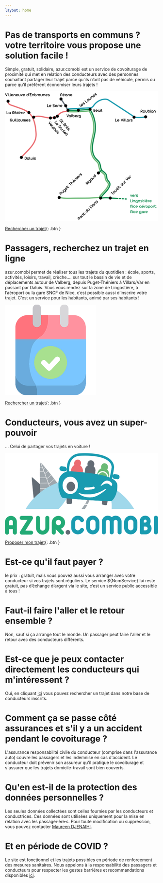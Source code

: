 ```yaml
---
layout: home
---
```

# Pas de transports en communs ? votre territoire vous propose une solution facile ! 
Simple, gratuit, solidaire, azur.comobi est un service de covoiturage de proximité qui met en relation des conducteurs avec des personnes souhaitant partager leur trajet parce qu’ils n’ont pas de véhicule, permis ou parce qu’il préfèrent économiser leurs trajets !

![Carte](/assets/images/carte.png)

[Rechercher un trajet](http://example.com/){: .btn }

# Passagers, recherchez un trajet en ligne
azur.comobi permet de réaliser tous les trajets du quotidien : école, sports, activités, loisirs, travail, crèche…. sur tout le bassin de vie et de déplacements autour de Valberg, depuis Puget-Théniers à Villars/Var en passant par Daluis. Vous vous rendez sur la zone de Lingostière, à l’aéroport ou la gare SNCF de Nice, c’est possible aussi d’inscrire votre trajet. C’est un service pour les habitants, animé par ses habitants !

![Calendrier](/assets/images/calendrier.png)

[Rechercher un trajet](http://example.com/){: .btn }

# Conducteurs, vous avez un super-pouvoir
... Celui de partager vos trajets en voiture !

![Hero](/assets/images/logo-azurcomobi-vertical.png)

[Proposer mon trajet](https://docs.google.com/forms/d/e/1FAIpQLSeInZJD79GJ-qg3Tkjz47uqsVgsZVy5awevxvhB67jK8KGGJQ/viewform?usp=sf_link){: .btn }

<!--faq -->

# Est-ce qu'il faut payer ?
le prix : gratuit, mais vous pouvez aussi vous arranger avec votre conducteur si vos trajets sont réguliers. 
Le service ${NomService} lui reste gratuit, pas d’échange d’argent via le site, c’est un service public accessible à tous !

# Faut-il faire l'aller et le retour ensemble ?
Non, sauf si ça arrange tout le monde. Un passager peut faire
l'aller et le retour avec des conducteurs différents.

# Est-ce que je peux contacter directement les conducteurs qui m'intéressent ?
Oui, en cliquant [ici](/rechercher) vous pouvez
rechercher un trajet dans notre base de conducteurs inscrits.

# Comment ça se passe côté assurances et s'il y a un accident pendant le covoiturage ?
L'assurance responsabilité civile du conducteur (comprise dans
l'assurance auto) couvre les passagers et les indemnise en cas
d'accident. Le conducteur doit prévenir son assureur qu'il pratique
le covoiturage et s'assurer que les trajets domicile-travail sont
bien couverts.

# Qu'en est-il de la protection des données personnelles ?
Les seules données collectées sont celles fournies par les conducteurs et conductrices.
Ces données sont utilisées uniquement pour la mise en relation avec les passager·ère·s.
Pour toute modification ou suppression, vous pouvez contacter [Maureen DJENAIHI](mailto:mdjenaihi@valberg.com).

# Et en période de COVID ?
Le site est fonctionnel et les trajets possibles en période de renforcement des
mesures sanitaires. Nous appelons à la responsabilité des passagers et
conducteurs pour respecter les gestes barrières et recommandations
disponibles [ici](https://www.gouvernement.fr/sites/default/files/affiche_gestes_barrieres_covoiturage_a4.pdf).


